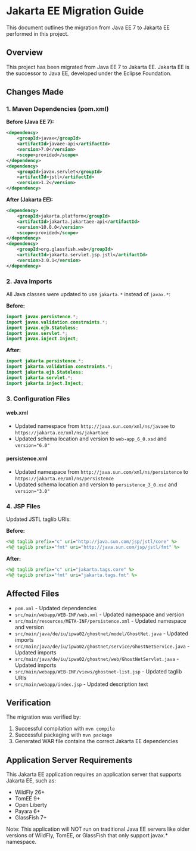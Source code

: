 # Jakarta EE Migration Guide

This document outlines the migration from Java EE 7 to Jakarta EE performed in this project.

## Overview

This project has been migrated from Java EE 7 to Jakarta EE. Jakarta EE is the successor to Java EE, developed under the Eclipse Foundation.

## Changes Made

### 1. Maven Dependencies (pom.xml)

**Before (Java EE 7):**
```xml
<dependency>
    <groupId>javax</groupId>
    <artifactId>javaee-api</artifactId>
    <version>7.0</version>
    <scope>provided</scope>
</dependency>
<dependency>
    <groupId>javax.servlet</groupId>
    <artifactId>jstl</artifactId>
    <version>1.2</version>
</dependency>
```

**After (Jakarta EE):**
```xml
<dependency>
    <groupId>jakarta.platform</groupId>
    <artifactId>jakarta.jakartaee-api</artifactId>
    <version>10.0.0</version>
    <scope>provided</scope>
</dependency>
<dependency>
    <groupId>org.glassfish.web</groupId>
    <artifactId>jakarta.servlet.jsp.jstl</artifactId>
    <version>3.0.1</version>
</dependency>
```

### 2. Java Imports

All Java classes were updated to use `jakarta.*` instead of `javax.*`:

**Before:**
```java
import javax.persistence.*;
import javax.validation.constraints.*;
import javax.ejb.Stateless;
import javax.servlet.*;
import javax.inject.Inject;
```

**After:**
```java
import jakarta.persistence.*;
import jakarta.validation.constraints.*;
import jakarta.ejb.Stateless;
import jakarta.servlet.*;
import jakarta.inject.Inject;
```

### 3. Configuration Files

#### web.xml
- Updated namespace from `http://java.sun.com/xml/ns/javaee` to `https://jakarta.ee/xml/ns/jakartaee`
- Updated schema location and version to `web-app_6_0.xsd` and `version="6.0"`

#### persistence.xml
- Updated namespace from `http://java.sun.com/xml/ns/persistence` to `https://jakarta.ee/xml/ns/persistence`
- Updated schema location and version to `persistence_3_0.xsd` and `version="3.0"`

### 4. JSP Files

Updated JSTL taglib URIs:

**Before:**
```jsp
<%@ taglib prefix="c" uri="http://java.sun.com/jsp/jstl/core" %>
<%@ taglib prefix="fmt" uri="http://java.sun.com/jsp/jstl/fmt" %>
```

**After:**
```jsp
<%@ taglib prefix="c" uri="jakarta.tags.core" %>
<%@ taglib prefix="fmt" uri="jakarta.tags.fmt" %>
```

## Affected Files

- `pom.xml` - Updated dependencies
- `src/main/webapp/WEB-INF/web.xml` - Updated namespace and version
- `src/main/resources/META-INF/persistence.xml` - Updated namespace and version
- `src/main/java/de/iu/ipwa02/ghostnet/model/GhostNet.java` - Updated imports
- `src/main/java/de/iu/ipwa02/ghostnet/service/GhostNetService.java` - Updated imports
- `src/main/java/de/iu/ipwa02/ghostnet/web/GhostNetServlet.java` - Updated imports
- `src/main/webapp/WEB-INF/views/ghostnet-list.jsp` - Updated taglib URIs
- `src/main/webapp/index.jsp` - Updated description text

## Verification

The migration was verified by:
1. Successful compilation with `mvn compile`
2. Successful packaging with `mvn package`
3. Generated WAR file contains the correct Jakarta EE dependencies

## Application Server Requirements

This Jakarta EE application requires an application server that supports Jakarta EE, such as:
- WildFly 26+
- TomEE 9+
- Open Liberty
- Payara 6+
- GlassFish 7+

Note: This application will NOT run on traditional Java EE servers like older versions of WildFly, TomEE, or GlassFish that only support javax.* namespace.